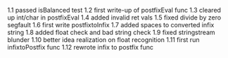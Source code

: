 1.1 passed isBalanced test
1.2 first write-up of postfixEval func
1.3 cleared up int/char in postfixEval
1.4 added invalid ret vals
1.5 fixed divide by zero segfault
1.6 first write postfixtoInfix
1.7 added spaces to converted infix string
1.8 added float check and bad string check
1.9 fixed stringstream blunder
1.10 better idea realization on float recognition
1.11 first run infixtoPostfix func
1.12 rewrote infix to postfix func
